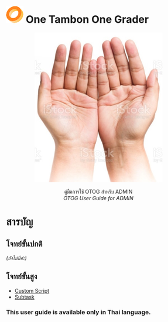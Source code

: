 
<h1><img src="res/miniDonut.png" /> One Tambon One Grader</h1>
<p align="center">
  <img src="res/Hands.png" />
</p>
<p align="center">
  คู่มือการใช้ OTOG สำหรับ ADMIN<br><i>OTOG User Guide for ADMIN</i>
</p>

# สารบัญ

## โจทย์ขั้นปกติ

_(ยังไม่มีอ่ะ)_

## โจทย์ขั้นสูง

- [Custom Script](/Problem/CustomScript.md)
- [Subtask](/Problem/Subtask.md)

### This user guide is available only in Thai language.
